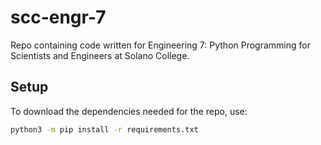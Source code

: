 # scc-engr-7
Repo containing code written for Engineering 7: Python Programming for Scientists and Engineers at Solano College.

## Setup

To download the dependencies needed for the repo, use:
```bash
python3 -m pip install -r requirements.txt
```